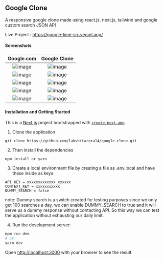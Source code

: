 ## Google Clone
A responsive google clone made using react.js, next.js, tailwind and google custom search JSON API

Live Project : https://google-lime-six.vercel.app/

#### Screenshots

Google.com                 |  Google Clone
:-------------------------:|:-------------------------:
![image](https://user-images.githubusercontent.com/44324506/151520086-4bd108ce-4114-4c0f-8659-42d0b3d29d3a.png)  |  ![image](https://user-images.githubusercontent.com/44324506/151519984-1072d3a0-088e-4714-8035-f00100ec02ec.png)
![image](https://user-images.githubusercontent.com/44324506/151520896-eb0dfcf1-393b-4159-b1b8-bf9faef19cd7.png)  |  ![image](https://user-images.githubusercontent.com/44324506/151520055-271238f5-b108-44bb-9377-d37748fee36a.png)
![image](https://user-images.githubusercontent.com/44324506/151521920-1de5d622-9a7f-43f1-b3c7-fc603267697f.png)  |  ![image](https://user-images.githubusercontent.com/44324506/151520998-4bd35023-d1c1-4a35-846d-e77a3d0f85db.png)
![image](https://user-images.githubusercontent.com/44324506/151521167-98019713-4e15-43ec-bb51-3f1edb7792d4.png)  |  ![image](https://user-images.githubusercontent.com/44324506/151521124-0b0cd316-9203-48bf-a6dc-182095231682.png)
![image](https://user-images.githubusercontent.com/44324506/151521520-a2eb1324-67bf-477f-8b1d-544e8d7adb14.png)  |  ![image](https://user-images.githubusercontent.com/44324506/151521260-bbb71da0-e7af-4f15-88a5-0ffc52816563.png)

#### Installation and Getting Started
This is a [Next.js](https://nextjs.org/) project bootstrapped with [`create-next-app`](https://github.com/vercel/next.js/tree/canary/packages/create-next-app).

1. Clone the application

```
git clone https://github.com/lakshitarora14/google-clone.git
```
2. Then install the dependencies

```
npm install or yarn 
```
3. Create a local environment file by creating a file as .env.local and have these inside as keys

```
API_KEY = xxxxxxxxxxxxx_xxxxxx
CONTEXT_KEY = xxxxxxxxxxx
DUMMY_SEARCH = false
```
note: Dummy search is a switch created for testing purposes since we only get 100 searches a day, we can enable DUMMY_SEARCH to true and it will serve us a dummy response without contacting API. So this way we can test the application without exhausting our daily limit.

4. Run the development server:

```bash
npm run dev
# or
yarn dev
```

Open [http://localhost:3000](http://localhost:3000) with your browser to see the result.
